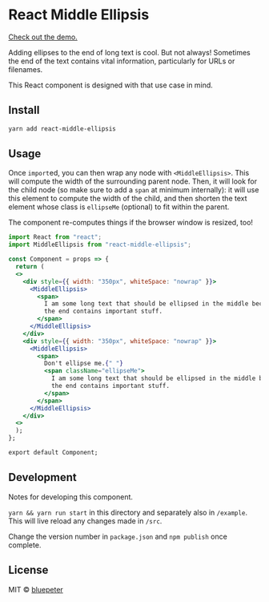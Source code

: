 # React Middle Ellipsis

[Check out the demo.](https://bluepeter.github.io/react-middle-ellipsis/)

Adding ellipses to the end of long text is cool. But not always!
Sometimes the end of the text contains vital information,
particularly for URLs or filenames.

This React component is designed with that use case in mind.

## Install

```bash
yarn add react-middle-ellipsis
```

## Usage

Once `import`ed, you can then wrap any node with `<MiddleEllipsis>`.
This will compute the width of the surrounding parent node. Then, it
will look for the child node (so make sure to add a `span` at
minimum internally): it will use this element to compute the width
of the child, and then shorten the text element whose class is
`ellipseMe` (optional) to fit within the parent.

The component re-computes things if the browser window is resized, too!

```jsx
import React from "react";
import MiddleEllipsis from "react-middle-ellipsis";

const Component = props => {
  return (
  <>
    <div style={{ width: "350px", whiteSpace: "nowrap" }}>
      <MiddleEllipsis>
        <span>
          I am some long text that should be ellipsed in the middle because
          the end contains important stuff.
        </span>
      </MiddleEllipsis>
    </div>
    <div style={{ width: "350px", whiteSpace: "nowrap" }}>
      <MiddleEllipsis>
        <span>
          Don't ellipse me.{" "}
          <span className="ellipseMe">
            I am some long text that should be ellipsed in the middle because
            the end contains important stuff.
          </span>
        </span>
      </MiddleEllipsis>
    </div>
  <>
  );
};

export default Component;
```

## Development

Notes for developing this component.

`yarn && yarn run start` in this directory and separately also in `/example`. This will
live reload any changes made in `/src`.

Change the version number in `package.json` and `npm publish` once complete.

## License

MIT © [bluepeter](https://github.com/bluepeter)

